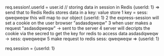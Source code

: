 req.session!.userId = user.id
// storing data in session in Redis
{userId: 1} => send that to Redis
Redis stores data in a key: value store
1
key = sess: qweqweqw 
this will map to our object {userId: 1}
2
the express-session will set a cookie on the user browser "asdasdqweqw"
3
when user makes a request "asdasdqweqw" -> sent to the server
4
server will decripts the cookie via the secred to get the key for redis to access data
asdasdqweqw -> sess: qweqweqw 
5
make request to redis
sess: qweqweqw  => {userId: 1}

req.session = {userId: 1}